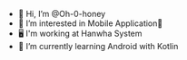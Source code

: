 - 👋 Hi, I’m @Oh-0-honey
- 👀 I’m interested in Mobile Application📱
- 🖥 I'm working at Hanwha System
- 🌱 I’m currently learning Android with Kotlin


<!---
Oh-0-honey/Oh-0-honey is a ✨ special ✨ repository because its `README.md` (this file) appears on your GitHub profile.
You can click the Preview link to take a look at your changes.
--->
